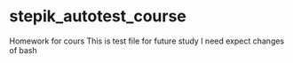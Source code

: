 # stepik_autotest_course
Homework for cours
This is test file for future study
I need expect changes of bash
